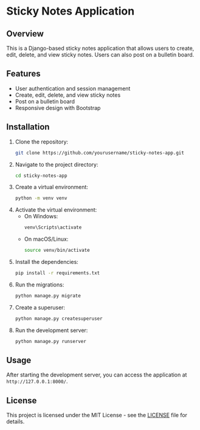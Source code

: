 # Sticky Notes Application

## Overview

This is a Django-based sticky notes application that allows users to create, edit, delete, and view sticky notes. Users can also post on a bulletin board.

## Features

- User authentication and session management
- Create, edit, delete, and view sticky notes
- Post on a bulletin board
- Responsive design with Bootstrap

## Installation

1. Clone the repository:
    ```bash
    git clone https://github.com/yourusername/sticky-notes-app.git
    ```
2. Navigate to the project directory:
    ```bash
    cd sticky-notes-app
    ```
3. Create a virtual environment:
    ```bash
    python -m venv venv
    ```
4. Activate the virtual environment:
    - On Windows:
        ```bash
        venv\Scripts\activate
        ```
    - On macOS/Linux:
        ```bash
        source venv/bin/activate
        ```
5. Install the dependencies:
    ```bash
    pip install -r requirements.txt
    ```
6. Run the migrations:
    ```bash
    python manage.py migrate
    ```
7. Create a superuser:
    ```bash
    python manage.py createsuperuser
    ```
8. Run the development server:
    ```bash
    python manage.py runserver
    ```

## Usage

After starting the development server, you can access the application at `http://127.0.0.1:8000/`.

## License

This project is licensed under the MIT License - see the [LICENSE](LICENSE) file for details.
